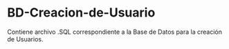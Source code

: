 # BD-Creacion-de-Usuario
Contiene archivo .SQL correspondiente a la Base de Datos para la creación de Usuarios.
